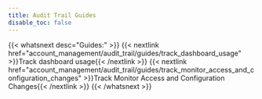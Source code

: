 ```yaml
---
title: Audit Trail Guides
disable_toc: false
---
```


{{< whatsnext desc="Guides:" >}}
   {{< nextlink href="account_management/audit_trail/guides/track_dashboard_usage" >}}Track dashboard usage{{< /nextlink >}}
   {{< nextlink href="account_management/audit_trail/guides/track_monitor_access_and_configuration_changes" >}}Track Monitor Access and Configuration Changes{{< /nextlink >}}
{{< /whatsnext >}}